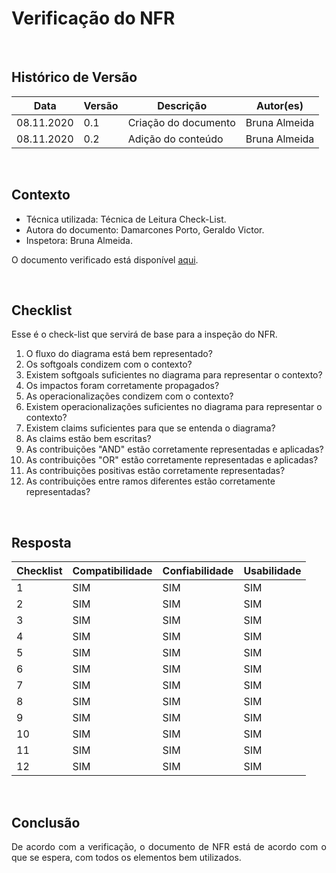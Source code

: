 # Verificação do NFR

<br>

## Histórico de Versão
<table class="table table-striped border">
    <thead>
        <th>Data</th> 
        <th>Versão </th> 
        <th>Descrição</th> 
        <th>Autor(es)</th>
    </thead>
    <tbody>
        <tr>
            <td> 08.11.2020 </td>
            <td>  0.1   </td>
            <td> Criação do documento</td>
            <td> Bruna Almeida </td>
        </tr>
		<tr>
            <td> 08.11.2020 </td>
            <td>  0.2   </td>
            <td> Adição do conteúdo</td>
            <td> Bruna Almeida </td>
        </tr>
    </tbody>
</table>
<br>

## Contexto
- Técnica utilizada: Técnica de Leitura Check-List.
- Autora do documento: Damarcones Porto, Geraldo Victor.
- Inspetora: Bruna Almeida.

O documento verificado está disponível <a href="https://requisitos-de-software.github.io/2020.1-iFut/modelagem/nfr/">aqui</a>. 

<br>

## Checklist
Esse é o check-list que servirá de base para a inspeção do NFR.
<br>

1. O fluxo do diagrama está bem representado?
2. Os softgoals condizem com o contexto?
3. Existem softgoals suficientes no diagrama para representar o contexto?
4. Os impactos foram corretamente propagados?
5. As operacionalizações condizem com o contexto?
6. Existem operacionalizações suficientes no diagrama para representar o contexto?
7. Existem claims suficientes para que se entenda o diagrama?
8. As claims estão bem escritas?
9. As contribuições "AND" estão corretamente representadas e aplicadas?
10. As contribuições "OR" estão corretamente representadas e aplicadas?
11. As contribuições positivas estão corretamente representadas?
12. As contribuições entre ramos diferentes estão corretamente representadas?

<br>

## Resposta

<table class="table table-striped border">
    <thead>
        <th>Checklist</th> 
        <th>Compatibilidade</th>
        <th>Confiabilidade</th>
        <th>Usabilidade</th>  
    </thead>
    <tbody>
	    <tr>
		    <td>1</td>
		    <td>SIM</td>
            <td>SIM</td>
            <td>SIM</td>
	    </tr>
        <tr>
		    <td>2</td>
		    <td>SIM</td>
            <td>SIM</td>
            <td>SIM</td>
	    </tr>
        <tr>
		    <td>3</td>
		    <td>SIM</td>
            <td>SIM</td>
            <td>SIM</td>
	    </tr>
        <tr>
		    <td>4</td>
		    <td>SIM</td>
            <td>SIM</td>
            <td>SIM</td>
	    </tr>
        <tr>
		    <td>5</td>
		    <td>SIM</td>
            <td>SIM</td>
            <td>SIM</td>
	    </tr>
        <tr>
		    <td>6</td>
		    <td>SIM</td>
            <td>SIM</td>
            <td>SIM</td>
	    </tr>
        <tr>
		    <td>7</td>
		    <td>SIM</td>
            <td>SIM</td>
            <td>SIM</td>
	    </tr>
        <tr>
		    <td>8</td>
		    <td>SIM</td>
            <td>SIM</td>
            <td>SIM</td>
	    </tr>
        <tr>
		    <td>9</td>
		    <td>SIM</td>
            <td>SIM</td>
            <td>SIM</td>
	    </tr>
        <tr>
		    <td>10</td>
		    <td>SIM</td>
            <td>SIM</td>
            <td>SIM</td>
	    </tr>
        <tr>
		    <td>11</td>
		    <td>SIM</td>
            <td>SIM</td>
            <td>SIM</td>
	    </tr>
        <tr>
		    <td>12</td>
		    <td>SIM</td>
            <td>SIM</td>
            <td>SIM</td>
	    </tr>
    </tbody> 
</table>
<br>

## Conclusão

<p align="justify">De acordo com a verificação, o documento de NFR está de acordo com o que se espera, com todos os elementos bem utilizados.</p>

<br>